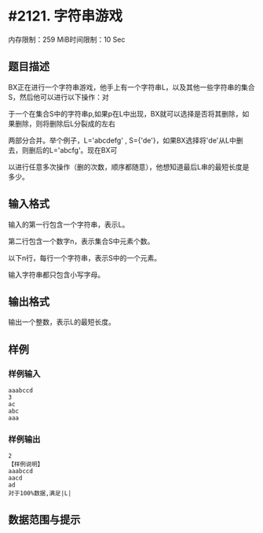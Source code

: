 # #2121. 字符串游戏

内存限制：259 MiB时间限制：10 Sec

## 题目描述

BX正在进行一个字符串游戏，他手上有一个字符串L，以及其他一些字符串的集合S，然后他可以进行以下操作：对

于一个在集合S中的字符串p,如果p在L中出现，BX就可以选择是否将其删除，如果删除，则将删除后L分裂成的左右

两部分合并。举个例子，L='abcdefg' , S={'de'}，如果BX选择将'de'从L中删去，则删后的L='abcfg'。现在BX可

以进行任意多次操作（删的次数，顺序都随意），他想知道最后L串的最短长度是多少。

## 输入格式

输入的第一行包含一个字符串，表示L。

第二行包含一个数字n，表示集合S中元素个数。

以下n行，每行一个字符串，表示S中的一个元素。

输入字符串都只包含小写字母。

## 输出格式

输出一个整数，表示L的最短长度。

## 样例

### 样例输入

    
    aaabccd
    3
    ac
    abc
    aaa
    
    

### 样例输出

    
    2
    【样例说明】
    aaabccd
    aacd
    ad
    对于100%数据,满足|L|
    

## 数据范围与提示
